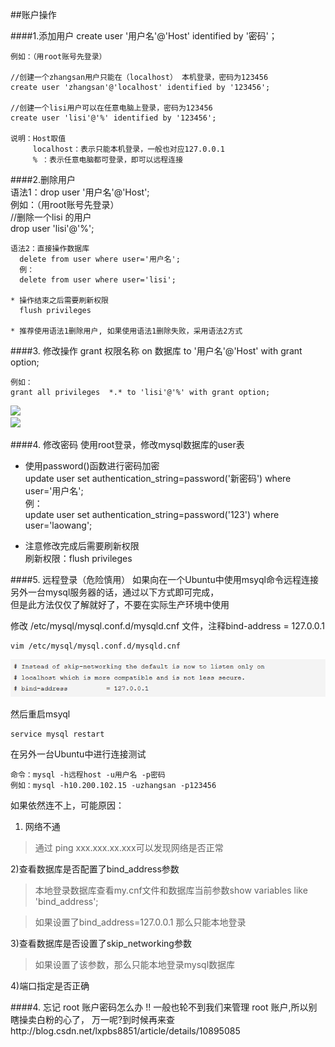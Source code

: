 ##账户操作  

####1.添加用户
	create user '用户名'@'Host' identified by '密码'；

	例如：（用root账号先登录）  

	//创建一个zhangsan用户只能在（localhost） 本机登录，密码为123456
	create user 'zhangsan'@'localhost' identified by '123456';   

	//创建一个lisi用户可以在任意电脑上登录，密码为123456  
	create user 'lisi'@'%' identified by '123456';   

	说明：Host取值  
		 localhost：表示只能本机登录，一般也对应127.0.0.1      
		 % ：表示任意电脑都可登录，即可以远程连接  

####2.删除用户   
	语法1：drop user '用户名'@'Host';   
	  例如：（用root账号先登录）   
	  //删除一个lisi 的用户  
	  drop user 'lisi'@'%'; 

	语法2：直接操作数据库
	  delete from user where user='用户名';    
	  例：   
	  delete from user where user='lisi';

	* 操作结束之后需要刷新权限    
	  flush privileges 

	* 推荐使用语法1删除用户, 如果使用语法1删除失败，采用语法2方式  
	
####3. 修改操作 
	grant 权限名称 on 数据库 to '用户名'@'Host' with grant option;    
	
	例如：
	grant all privileges  *.* to 'lisi'@'%' with grant option;

![](https://i.imgur.com/ju6YXiY.png)      
![](https://i.imgur.com/5SJAxBn.png)       

####4. 修改密码
使用root登录，修改mysql数据库的user表

* 使用password()函数进行密码加密    
	update user set authentication_string=password('新密码') where user='用户名';  
	例：  
	update user set authentication_string=password('123') where user='laowang'; 


* 注意修改完成后需要刷新权限    
	刷新权限：flush privileges   

####5. 远程登录（危险慎用）
如果向在一个Ubuntu中使用msyql命令远程连接另外一台mysql服务器的话，通过以下方式即可完成，   
但是此方法仅仅了解就好了，不要在实际生产环境中使用

修改 /etc/mysql/mysql.conf.d/mysqld.cnf 文件，注释bind-address = 127.0.0.1

    vim /etc/mysql/mysql.conf.d/mysqld.cnf    

![](/assets/07-linux下设置mysql允许远程访问.png) 

然后重启msyql    
    
	service mysql restart  

在另外一台Ubuntu中进行连接测试    

	命令：mysql -h远程host -u用户名 -p密码   
	例如：mysql -h10.200.102.15 -uzhangsan -p123456
 
如果依然连不上，可能原因：

1) 网络不通

> 通过 ping xxx.xxx.xx.xxx可以发现网络是否正常

2)查看数据库是否配置了bind_address参数

> 本地登录数据库查看my.cnf文件和数据库当前参数show variables like 'bind_address';

> 如果设置了bind_address=127.0.0.1 那么只能本地登录

3)查看数据库是否设置了skip_networking参数

> 如果设置了该参数，那么只能本地登录mysql数据库

4)端口指定是否正确   

  

####4. 忘记 root 账户密码怎么办 !!
一般也轮不到我们来管理 root 账户,所以别瞎操卖白粉的心了，
万一呢?到时候再来查http://blog.csdn.net/lxpbs8851/article/details/10895085